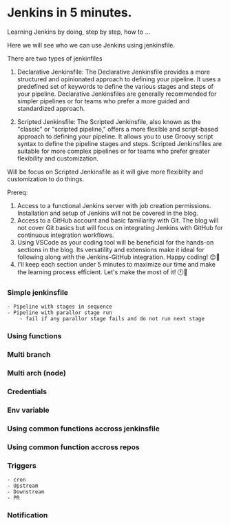 # Jenkins in 5 minutes.
Learning Jenkins by doing, step by step, how to ...

Here we will see who we can use Jenkins using jenkinsfile.

There are two types of jenkinfiles
1. Declarative Jenkinsfile: The Declarative Jenkinsfile provides a more structured and opinionated approach to defining your pipeline. It uses a predefined set of keywords to define the various stages and steps of your pipeline. Declarative Jenkinsfiles are generally recommended for simpler pipelines or for teams who prefer a more guided and standardized approach.

2. Scripted Jenkinsfile: The Scripted Jenkinsfile, also known as the "classic" or "scripted pipeline," offers a more flexible and script-based approach to defining your pipeline. It allows you to use Groovy script syntax to define the pipeline stages and steps. Scripted Jenkinsfiles are suitable for more complex pipelines or for teams who prefer greater flexibility and customization.

Will be focus on Scripted Jenkinsfile as it will give more flexiblity and customization to do things.

Prereq: 
1. Access to a functional Jenkins server with job creation permissions. Installation and setup of Jenkins will not be covered in the blog.
2. Access to a GitHub account and basic familiarity with Git. The blog will not cover Git basics but will focus on integrating Jenkins with GitHub for continuous integration workflows.
3. Using VSCode as your coding tool will be beneficial for the hands-on sections in the blog. Its versatility and extensions make it ideal for following along with the Jenkins-GitHub integration. Happy coding! 😊🚀
4. I'll keep each section under 5 minutes to maximize our time and make the learning process efficient.
Let's make the most of it! 🕐🚀

### Simple jenkinsfile
    - Pipeline with stages in sequence
    - Pipeline with parallor stage run
        - fail if any parallor stage fails and do not run next stage

### Using functions

### Multi branch 

### Multi arch (node)

### Credentials

### Env variable

### Using common functions accross jenkinsfile

### Using common function accross repos

### Triggers
    - cron
    - Upstream
    - Downstream
    - PR

### Notification


